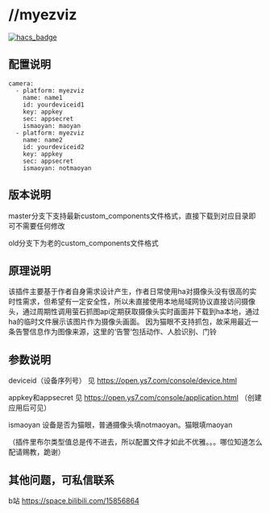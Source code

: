 # //myezviz
[![hacs_badge](https://img.shields.io/badge/HACS-Default-41BDF5.svg)](https://github.com/hacs/integration)

配置说明
-----------------------------

    camera:
      - platform: myezviz
        name: name1
        id: yourdeviceid1
        key: appkey
        sec: appsecret
        ismaoyan: maoyan
      - platform: myezviz
        name: name2
        id: yourdeviceid2
        key: appkey
        sec: appsecret
        ismaoyan: notmaoyan
        
        
        
版本说明
-----------------------------
master分支下支持最新custom_components文件格式，直接下载到对应目录即可不需要任何修改

old分支下为老的custom_components文件格式


原理说明
-----------------------------
该插件主要基于作者自身需求设计产生，作者日常使用ha对摄像头没有很高的实时性需求，但希望有一定安全性，所以未直接使用本地局域网协议直接访问摄像头，通过周期性调用萤石抓图api定期获取摄像头实时画面并下载到ha本地，通过ha的临时文件展示该图片作为摄像头画面。
因为猫眼不支持抓包，故采用最近一条告警信息作为图像来源，这里的‘告警’包括动作、人脸识别、门铃

    
参数说明   
-----------------------------   
 deviceid（设备序列号） 见 https://open.ys7.com/console/device.html
 
 appkey和appsecret 见 https://open.ys7.com/console/application.html （创建应用后可见）
 
 ismaoyan 设备是否为猫眼，普通摄像头填notmaoyan。猫眼填maoyan

（插件里布尔类型值总是传不进去，所以配置文件才如此不优雅。。。哪位知道怎么配请赐教，跪谢）


 
 



其他问题，可私信联系
-----------------------------

b站 https://space.bilibili.com/15856864



